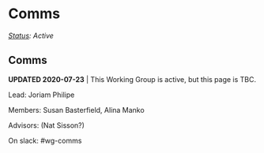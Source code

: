 # Comms

[_Status_](https://docs.google.com/document/d/1RQrZE_9iw0ewIj7UCvC7SBLCziYwfi13vM5FbRDBCx4/edit?usp=sharing)_: Active_

## Comms

**UPDATED 2020-07-23** \| This Working Group is active, but this page is TBC.

Lead: Joriam Philipe

Members: Susan Basterfield, Alina Manko

Advisors: (Nat Sisson?)

On slack: \#wg-comms

